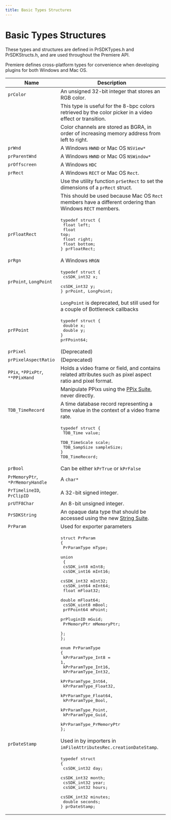```yaml
---
title: Basic Types Structures
---
```

# Basic Types Structures

These types and structures are defined in PrSDKTypes.h and PrSDKStructs.h, and are used throughout the Premiere API.

Premiere defines cross-platform types for convenience when developing plugins for both Windows and Mac OS.

|               Name               |                                                                                                                                                                                                                                                                                                                                                             Description                                                                                                                                                                                                                                                                                                                                                             |
|----------------------------------|-------------------------------------------------------------------------------------------------------------------------------------------------------------------------------------------------------------------------------------------------------------------------------------------------------------------------------------------------------------------------------------------------------------------------------------------------------------------------------------------------------------------------------------------------------------------------------------------------------------------------------------------------------------------------------------------------------------------------------------|
| `prColor`                        | An unsigned 32-bit integer that stores an RGB color.                                                                                                                                                                                                                                                                                                                                                                                                                                                                                                                                                                                                                                                                                |
|                                  | This type is useful for the 8-bpc colors retrieved by the color picker in a video effect or transition.                                                                                                                                                                                                                                                                                                                                                                                                                                                                                                                                                                                                                             |
|                                  | Color channels are stored as BGRA, in order of increasing memory address from left to right.                                                                                                                                                                                                                                                                                                                                                                                                                                                                                                                                                                                                                                        |
| `prWnd`                          | A Windows `HWND` or Mac OS `NSView*`                                                                                                                                                                                                                                                                                                                                                                                                                                                                                                                                                                                                                                                                                                |
| `prParentWnd`                    | A Windows `HWND` or Mac OS `NSWindow*`                                                                                                                                                                                                                                                                                                                                                                                                                                                                                                                                                                                                                                                                                              |
| `prOffscreen`                    | A Windows `HDC`                                                                                                                                                                                                                                                                                                                                                                                                                                                                                                                                                                                                                                                                                                                     |
| `prRect`                         | A Windows `RECT` or Mac OS `Rect`.                                                                                                                                                                                                                                                                                                                                                                                                                                                                                                                                                                                                                                                                                                  |
|                                  | Use the utility function `prSetRect` to set the dimensions of a `prRect` struct.                                                                                                                                                                                                                                                                                                                                                                                                                                                                                                                                                                                                                                                    |
|                                  | This should be used because Mac OS `Rect` members have a different ordering than Windows `RECT` members.                                                                                                                                                                                                                                                                                                                                                                                                                                                                                                                                                                                                                            |
| `prFloatRect`                    | <pre lang="cpp">typedef struct {<br/>  float left;<br/>  float top;<br/>  float right;<br/>  float bottom;<br/>} prFloatRect;</pre>                                                                                                                                                                                                                                                                                                                                                                                                                                                                                                                                                                                                 |
| `prRgn`                          | A Windows `HRGN`                                                                                                                                                                                                                                                                                                                                                                                                                                                                                                                                                                                                                                                                                                                    |
| `prPoint`, `LongPoint`           | <pre lang="cpp">typedef struct {<br/>  csSDK_int32 x;<br/>  csSDK_int32 y;<br/>} prPoint, LongPoint;</pre>                                                                                                                                                                                                                                                                                                                                                                                                                                                                                                                                                                                                                          |
|                                  | `LongPoint` is deprecated, but still used for a couple of Bottleneck callbacks                                                                                                                                                                                                                                                                                                                                                                                                                                                                                                                                                                                                                                                      |
| `prFPoint`                       | <pre lang="cpp">typedef struct {<br/>  double x;<br/>  double y;<br/>} prFPoint64;</pre>                                                                                                                                                                                                                                                                                                                                                                                                                                                                                                                                                                                                                                            |
| `prPixel`                        | (Deprecated)                                                                                                                                                                                                                                                                                                                                                                                                                                                                                                                                                                                                                                                                                                                        |
| `prPixelAspectRatio`             | (Deprecated)                                                                                                                                                                                                                                                                                                                                                                                                                                                                                                                                                                                                                                                                                                                        |
| `PPix`, `*PPixPtr`, `**PPixHand` | Holds a video frame or field, and contains related attributes such as pixel aspect ratio and pixel format.                                                                                                                                                                                                                                                                                                                                                                                                                                                                                                                                                                                                                          |
|                                  | Manipulate PPixs using the [PPix Suite](../sweetpea-suites#ppix-suite), never directly.                                                                                                                                                                                                                                                                                                                                                                                                                                                                                                                                                                                                                                             |
| `TDB_TimeRecord`                 | A time database record representing a time value in the context of a video frame rate.                                                                                                                                                                                                                                                                                                                                                                                                                                                                                                                                                                                                                                              |
|                                  | <pre lang="cpp">typedef struct {<br/>  TDB_Time       value;<br/>  TDB_TimeScale  scale;<br/>  TDB_SampSize   sampleSize;<br/>} TDB_TimeRecord;</pre>                                                                                                                                                                                                                                                                                                                                                                                                                                                                                                                                                                               |
| `prBool`                         | Can be either `kPrTrue` or `kPrFalse`                                                                                                                                                                                                                                                                                                                                                                                                                                                                                                                                                                                                                                                                                               |
| `PrMemoryPtr`, `*PrMemoryHandle` | A `char*`                                                                                                                                                                                                                                                                                                                                                                                                                                                                                                                                                                                                                                                                                                                           |
| `PrTimelineID`, `PrClipID`       | A 32-bit signed integer.                                                                                                                                                                                                                                                                                                                                                                                                                                                                                                                                                                                                                                                                                                            |
| `prUTF8Char`                     | An 8-bit unsigned integer.                                                                                                                                                                                                                                                                                                                                                                                                                                                                                                                                                                                                                                                                                                          |
| `PrSDKString`                    | An opaque data type that should be accessed using the new [String Suite](../sweetpea-suites#string-suite).                                                                                                                                                                                                                                                                                                                                                                                                                                                                                                                                                                                                                          |
| `PrParam`                        | Used for exporter parameters                                                                                                                                                                                                                                                                                                                                                                                                                                                                                                                                                                                                                                                                                                        |
|                                  | <pre lang="cpp">struct PrParam<br/>{<br/>  PrParamType mType;<br/>  union<br/>  {<br/>    csSDK_int8   mInt8;<br/>    csSDK_int16  mInt16;<br/>    csSDK_int32  mInt32;<br/>    csSDK_int64  mInt64;<br/>    float        mFloat32;<br/>    double       mFloat64;<br/>    csSDK_uint8  mBool;<br/>    prFPoint64   mPoint;<br/>    prPluginID   mGuid;<br/>    PrMemoryPtr  mMemoryPtr;<br/>  };<br/>};<br/><br/>enum PrParamType<br/>{<br/>  kPrParamType_Int8 = 1,<br/>  kPrParamType_Int16,<br/>  kPrParamType_Int32,<br/>  kPrParamType_Int64,<br/>  kPrParamType_Float32,<br/>  kPrParamType_Float64,<br/>  kPrParamType_Bool,<br/>  kPrParamType_Point,<br/>  kPrParamType_Guid,<br/>  kPrParamType_PrMemoryPtr<br/>};</pre> |
| `prDateStamp`                    | Used in by importers in `imFileAttributesRec.creationDateStamp`.                                                                                                                                                                                                                                                                                                                                                                                                                                                                                                                                                                                                                                                                    |
|                                  | <pre lang="cpp">typedef struct<br/>{<br/>  csSDK_int32  day;<br/>  csSDK_int32  month;<br/>  csSDK_int32  year;<br/>  csSDK_int32  hours;<br/>  csSDK_int32  minutes;<br/>  double       seconds;<br/>} prDateStamp;</pre>                                                                                                                                                                                                                                                                                                                                                                                                                                                                                                          |
